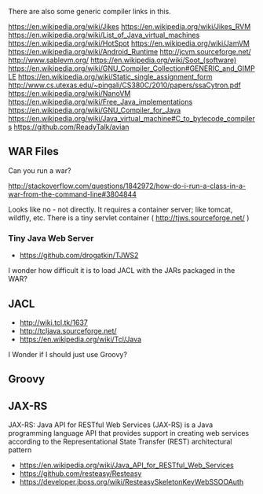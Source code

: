 
<!--
-->

There are also some generic compiler links in this.

https://en.wikipedia.org/wiki/Jikes
https://en.wikipedia.org/wiki/Jikes_RVM
https://en.wikipedia.org/wiki/List_of_Java_virtual_machines
https://en.wikipedia.org/wiki/HotSpot
https://en.wikipedia.org/wiki/JamVM
https://en.wikipedia.org/wiki/Android_Runtime
http://jcvm.sourceforge.net/
http://www.sablevm.org/
https://en.wikipedia.org/wiki/Soot_(software)
https://en.wikipedia.org/wiki/GNU_Compiler_Collection#GENERIC_and_GIMPLE
https://en.wikipedia.org/wiki/Static_single_assignment_form
http://www.cs.utexas.edu/~pingali/CS380C/2010/papers/ssaCytron.pdf
https://en.wikipedia.org/wiki/NanoVM
https://en.wikipedia.org/wiki/Free_Java_implementations
https://en.wikipedia.org/wiki/GNU_Compiler_for_Java
https://en.wikipedia.org/wiki/Java_virtual_machine#C_to_bytecode_compilers
https://github.com/ReadyTalk/avian

WAR Files
---------

Can you run a war?

http://stackoverflow.com/questions/1842972/how-do-i-run-a-class-in-a-war-from-the-command-line#3804844

Looks like no - not directly.  It requires a container server;
like tomcat, wildfly, etc.  There is a tiny servlet container
( http://tjws.sourceforge.net/ )

### Tiny Java Web Server

 * https://github.com/drogatkin/TJWS2

I wonder how difficult it is to load JACL with the JARs packaged in the WAR?

JACL
----

 * http://wiki.tcl.tk/1637
 * http://tcljava.sourceforge.net/
 * https://en.wikipedia.org/wiki/Tcl/Java

I Wonder if I should just use Groovy?

Groovy
------

JAX-RS
-------

JAX-RS: Java API for RESTful Web Services (JAX-RS) is a Java programming language API that provides support in creating web services according to the Representational State Transfer (REST) architectural pattern

 * https://en.wikipedia.org/wiki/Java_API_for_RESTful_Web_Services
 * https://github.com/resteasy/Resteasy
 * https://developer.jboss.org/wiki/ResteasySkeletonKeyWebSSOOAuth

<!-- vim: set autoindent expandtab sw=4 syntax=markdown: -->
